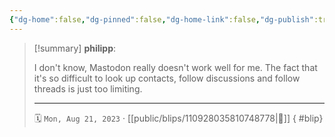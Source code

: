 ```yaml
---
{"dg-home":false,"dg-pinned":false,"dg-home-link":false,"dg-publish":true,"type":"blip","disabled rules":["yaml-title","yaml-title-alias","file-name-heading"],"title":"philipp on mastodon @ 2023-08-21","created-date":"2023-08-21T14:18:19","id":110928035810748780,"updated-date":"2025-05-02T08:50:43","dg-path":"blips/110928035810748778.md","permalink":"/blips/110928035810748778/","dgPassFrontmatter":true}
---
```


> [!summary] **philipp**:
>
> I don't know, Mastodon really doesn't work well for me. The fact that it's so difficult to look up contacts, follow discussions and follow threads is just too limiting.
> - - -
>
> 🗓️ `Mon, Aug 21, 2023` · [[public/blips/110928035810748778\|🔗]]
{ #blip}

